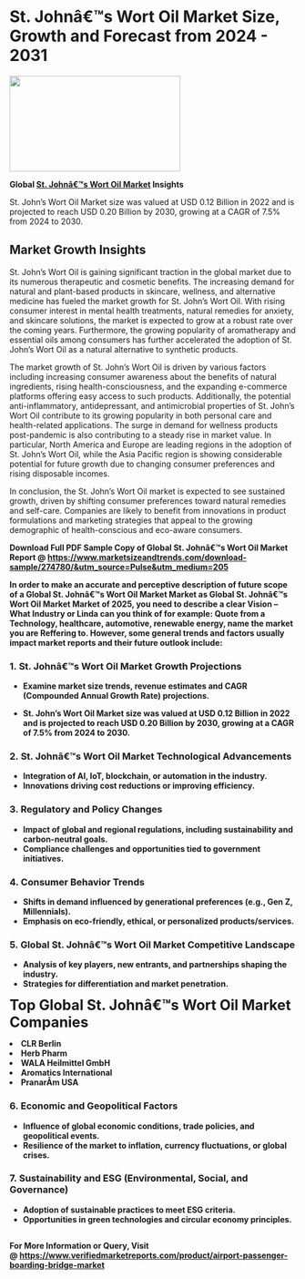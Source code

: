 <H1>St. Johnâ€™s Wort Oil Market Size, Growth and Forecast from 2024 - 2031</H1><img class="aligncenter size-medium wp-image-584254" src="https://thirdeyenews.in/wp-content/uploads/2024/09/Global-Market-Research-300x168.jpeg" alt="" width="300" height="168" /><p><strong>Global&nbsp;<a href="https://www.marketsizeandtrends.com/download-sample/274780/&amp;utm_source=Pulse&amp;utm_medium=205">St. Johnâ€™s Wort Oil Market</a> Insights</strong></p><p>St. John’s Wort Oil Market size was valued at USD 0.12 Billion in 2022 and is projected to reach USD 0.20 Billion by 2030, growing at a CAGR of 7.5% from 2024 to 2030.</p><p><h2>Market Growth Insights</h2> <p>St. John’s Wort Oil is gaining significant traction in the global market due to its numerous therapeutic and cosmetic benefits. The increasing demand for natural and plant-based products in skincare, wellness, and alternative medicine has fueled the market growth for St. John’s Wort Oil. With rising consumer interest in mental health treatments, natural remedies for anxiety, and skincare solutions, the market is expected to grow at a robust rate over the coming years. Furthermore, the growing popularity of aromatherapy and essential oils among consumers has further accelerated the adoption of St. John’s Wort Oil as a natural alternative to synthetic products.</p> <p><strong></strong></p> <p>The market growth of St. John’s Wort Oil is driven by various factors including increasing consumer awareness about the benefits of natural ingredients, rising health-consciousness, and the expanding e-commerce platforms offering easy access to such products. Additionally, the potential anti-inflammatory, antidepressant, and antimicrobial properties of St. John’s Wort Oil contribute to its growing popularity in both personal care and health-related applications. The surge in demand for wellness products post-pandemic is also contributing to a steady rise in market value. In particular, North America and Europe are leading regions in the adoption of St. John’s Wort Oil, while the Asia Pacific region is showing considerable potential for future growth due to changing consumer preferences and rising disposable incomes.</p> <p>In conclusion, the St. John’s Wort Oil market is expected to see sustained growth, driven by shifting consumer preferences toward natural remedies and self-care. Companies are likely to benefit from innovations in product formulations and marketing strategies that appeal to the growing demographic of health-conscious and eco-aware consumers.</p> <p><strong></p><p><span class=""><strong>Download Full PDF Sample Copy of Global St. Johnâ€™s Wort Oil Market Report</strong> @ <a href="https://www.marketsizeandtrends.com/download-sample/274780/&amp;utm_source=Pulse&amp;utm_medium=205" target="_blank">https://www.marketsizeandtrends.com/download-sample/274780/&amp;utm_source=Pulse&amp;utm_medium=205</a></span></p><p>In order to make an accurate and perceptive description of future scope of a Global&nbsp;St. Johnâ€™s Wort Oil Market Market as Global&nbsp;St. Johnâ€™s Wort Oil Market Market of 2025, you need to describe a clear Vision &ndash; What Industry or Linda can you think of for example: Quote from a Technology, healthcare, automotive, renewable energy, name the market you are Reffering to. However, some general trends and factors usually impact market reports and their future outlook include:</p><h3>1.&nbsp;<strong>St. Johnâ€™s Wort Oil Market Growth Projections</strong></h3><ul><li>Examine market size trends, revenue estimates and CAGR (Compounded Annual Growth Rate) projections.</li><li><p>St. John’s Wort Oil Market size was valued at USD 0.12 Billion in 2022 and is projected to reach USD 0.20 Billion by 2030, growing at a CAGR of 7.5% from 2024 to 2030.</p></li></ul><h3>2.&nbsp;<strong>St. Johnâ€™s Wort Oil Market Technological Advancements</strong></h3><ul><li>Integration of AI, IoT, blockchain, or automation in the industry.</li><li>Innovations driving cost reductions or improving efficiency.</li></ul><h3>3.&nbsp;<strong>Regulatory and Policy Changes</strong></h3><ul><li>Impact of global and regional regulations, including sustainability and carbon-neutral goals.</li><li>Compliance challenges and opportunities tied to government initiatives.</li></ul><h3>4.&nbsp;<strong>Consumer Behavior Trends</strong></h3><ul><li>Shifts in demand influenced by generational preferences (e.g., Gen Z, Millennials).</li><li>Emphasis on eco-friendly, ethical, or personalized products/services.</li></ul><h3>5.&nbsp;<strong>Global St. Johnâ€™s Wort Oil Market Competitive Landscape</strong></h3><ul><li>Analysis of key players, new entrants, and partnerships shaping the industry.</li><li>Strategies for differentiation and market penetration.</li></ul><p data-pm-slice="1 1 []"><span style="color: inherit; font-family: inherit; font-size: 25px;">Top Global St. Johnâ€™s Wort Oil Market Companies</span></p><div class="" data-test-id=""><p><li>CLR Berlin</li><li> Herb Pharm</li><li> WALA Heilmittel GmbH</li><li> Aromatics International</li><li> PranarÅm USA</li></p></div><h3>6.&nbsp;<strong>Economic and Geopolitical Factors</strong></h3><ul><li>Influence of global economic conditions, trade policies, and geopolitical events.</li><li>Resilience of the market to inflation, currency fluctuations, or global crises.</li></ul><h3>7.&nbsp;<strong>Sustainability and ESG (Environmental, Social, and Governance)</strong></h3><ul><li>Adoption of sustainable practices to meet ESG criteria.</li><li>Opportunities in green technologies and circular economy principles.</li></ul><h2><strong style="font-size: 14px;">For More Information or Query, Visit @&nbsp;</strong><a style="background-color: #ffffff; font-size: 14px;" href="https://www.marketsizeandtrends.com/report/st-john-s-wort-oil-market/" target="_blank">https://www.verifiedmarketreports.com/product/airport-passenger-boarding-bridge-market</a></h2>

